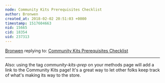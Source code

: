 ```yaml
---
node: Community Kits Prerequisites Checklist
author: Bronwen
created_at: 2018-02-02 20:51:03 +0000
timestamp: 1517604663
nid: 15665
cid: 18354
uid: 237313
---
```




[Bronwen](../profile/Bronwen) replying to: [Community Kits Prerequisites Checklist](../notes/bronwen/02-02-2018/community-kits-prerequisites-checklist)

----
Also: using the tag *community-kits-prep* on your methods page will add a link to the Community Kits page! It's a great way to let other folks keep track of what's making its way to the store.